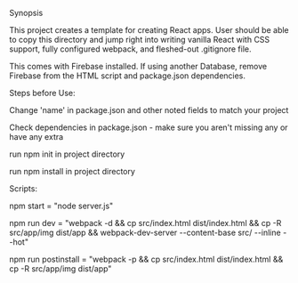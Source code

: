 Synopsis

This project creates a template for creating React apps. User should be able to copy this directory and jump right into writing vanilla React with CSS support, fully configured webpack, and fleshed-out .gitignore file.

This comes with Firebase installed. If using another Database, remove Firebase from the HTML script and package.json dependencies.

Steps before Use:

Change 'name' in package.json and other noted fields to match your project

Check dependencies in package.json - make sure you aren't missing any or have any extra

run npm init in project directory

run npm install in project directory


Scripts:

npm start = "node server.js"

npm run dev = "webpack -d && cp src/index.html dist/index.html && cp -R src/app/img dist/app && webpack-dev-server --content-base src/ --inline --hot"

npm run postinstall = "webpack -p && cp src/index.html dist/index.html && cp -R src/app/img dist/app"
